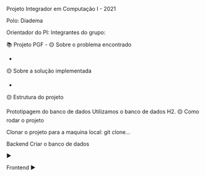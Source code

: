 
Projeto Integrador em Computação I - 2021

Polo: Diadema

Orientador do PI:
Integrantes do grupo:


📚 Projeto PGF - 
🟡 Sobre o problema encontrado

-
🟡 Sobre a solução implementada

-
🟡 Estrutura do projeto



Prototipagem do banco de dados
Utilizamos o banco de dados H2.
🟡 Como rodar o projeto

Clonar o projeto para a maquina local: git clone...


Backend
Criar o banco de dados

► 

Frontend
► 

